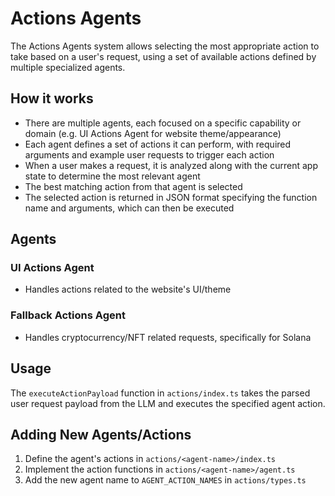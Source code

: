 # Actions Agents

The Actions Agents system allows selecting the most appropriate action to take based on a user's request, using a set of available actions defined by multiple specialized agents.

## How it works

- There are multiple agents, each focused on a specific capability or domain (e.g. UI Actions Agent for website theme/appearance)
- Each agent defines a set of actions it can perform, with required arguments and example user requests to trigger each action  
- When a user makes a request, it is analyzed along with the current app state to determine the most relevant agent
- The best matching action from that agent is selected
- The selected action is returned in JSON format specifying the function name and arguments, which can then be executed

## Agents

### UI Actions Agent
- Handles actions related to the website's UI/theme

### Fallback Actions Agent 
- Handles cryptocurrency/NFT related requests, specifically for Solana

## Usage

The `executeActionPayload` function in `actions/index.ts` takes the parsed user request payload from the LLM and executes the specified agent action.

## Adding New Agents/Actions

1. Define the agent's actions in `actions/<agent-name>/index.ts`
2. Implement the action functions in `actions/<agent-name>/agent.ts` 
3. Add the new agent name to `AGENT_ACTION_NAMES` in `actions/types.ts`